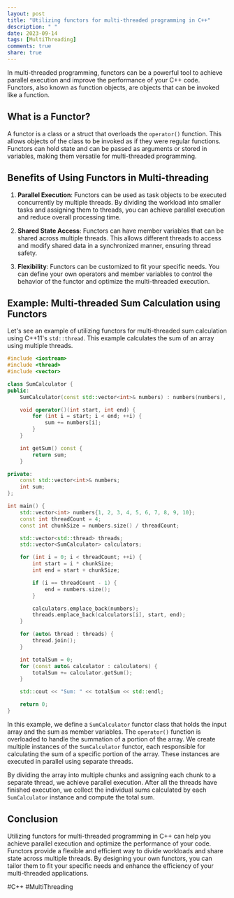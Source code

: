 ```yaml
---
layout: post
title: "Utilizing functors for multi-threaded programming in C++"
description: " "
date: 2023-09-14
tags: [MultiThreading]
comments: true
share: true
---
```


In multi-threaded programming, functors can be a powerful tool to achieve parallel execution and improve the performance of your C++ code. Functors, also known as function objects, are objects that can be invoked like a function.

## What is a Functor?

A functor is a class or a struct that overloads the `operator()` function. This allows objects of the class to be invoked as if they were regular functions. Functors can hold state and can be passed as arguments or stored in variables, making them versatile for multi-threaded programming.

## Benefits of Using Functors in Multi-threading

1. **Parallel Execution**: Functors can be used as task objects to be executed concurrently by multiple threads. By dividing the workload into smaller tasks and assigning them to threads, you can achieve parallel execution and reduce overall processing time.

2. **Shared State Access**: Functors can have member variables that can be shared across multiple threads. This allows different threads to access and modify shared data in a synchronized manner, ensuring thread safety.

3. **Flexibility**: Functors can be customized to fit your specific needs. You can define your own operators and member variables to control the behavior of the functor and optimize the multi-threaded execution.

## Example: Multi-threaded Sum Calculation using Functors

Let's see an example of utilizing functors for multi-threaded sum calculation using C++11's `std::thread`. This example calculates the sum of an array using multiple threads.

```cpp
#include <iostream>
#include <thread>
#include <vector>

class SumCalculator {
public:
    SumCalculator(const std::vector<int>& numbers) : numbers(numbers), sum(0) {}

    void operator()(int start, int end) {
        for (int i = start; i < end; ++i) {
            sum += numbers[i];
        }
    }

    int getSum() const {
        return sum;
    }

private:
    const std::vector<int>& numbers;
    int sum;
};

int main() {
    std::vector<int> numbers{1, 2, 3, 4, 5, 6, 7, 8, 9, 10};
    const int threadCount = 4;
    const int chunkSize = numbers.size() / threadCount;

    std::vector<std::thread> threads;
    std::vector<SumCalculator> calculators;

    for (int i = 0; i < threadCount; ++i) {
        int start = i * chunkSize;
        int end = start + chunkSize;

        if (i == threadCount - 1) {
            end = numbers.size();
        }

        calculators.emplace_back(numbers);
        threads.emplace_back(calculators[i], start, end);
    }

    for (auto& thread : threads) {
        thread.join();
    }

    int totalSum = 0;
    for (const auto& calculator : calculators) {
        totalSum += calculator.getSum();
    }

    std::cout << "Sum: " << totalSum << std::endl;

    return 0;
}
```

In this example, we define a `SumCalculator` functor class that holds the input array and the sum as member variables. The `operator()` function is overloaded to handle the summation of a portion of the array. We create multiple instances of the `SumCalculator` functor, each responsible for calculating the sum of a specific portion of the array. These instances are executed in parallel using separate threads.

By dividing the array into multiple chunks and assigning each chunk to a separate thread, we achieve parallel execution. After all the threads have finished execution, we collect the individual sums calculated by each `SumCalculator` instance and compute the total sum.

## Conclusion

Utilizing functors for multi-threaded programming in C++ can help you achieve parallel execution and optimize the performance of your code. Functors provide a flexible and efficient way to divide workloads and share state across multiple threads. By designing your own functors, you can tailor them to fit your specific needs and enhance the efficiency of your multi-threaded applications.

#C++ #MultiThreading